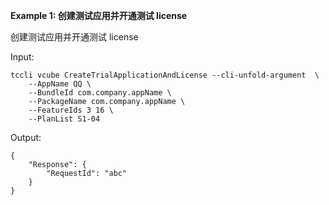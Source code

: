 **Example 1: 创建测试应用并开通测试 license**

创建测试应用并开通测试 license

Input: 

```
tccli vcube CreateTrialApplicationAndLicense --cli-unfold-argument  \
    --AppName QQ \
    --BundleId com.company.appName \
    --PackageName com.company.appName \
    --FeatureIds 3 16 \
    --PlanList S1-04
```

Output: 
```
{
    "Response": {
        "RequestId": "abc"
    }
}
```

